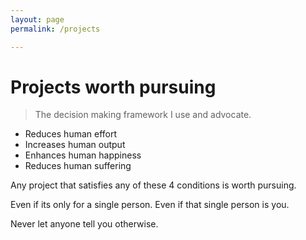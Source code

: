 ```yaml
---
layout: page
permalink: /projects

---
```


# Projects worth pursuing

> The decision making framework I use and advocate.

* Reduces human effort
* Increases human output
* Enhances human happiness
* Reduces human suffering

Any project that satisfies any of these 4 conditions is worth pursuing.

Even if its only for a single person. Even if that single person is you.

Never let anyone tell you otherwise.